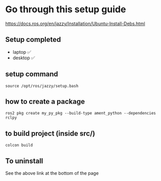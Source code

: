 # Go through this setup guide
https://docs.ros.org/en/jazzy/Installation/Ubuntu-Install-Debs.html

## Setup completed
- laptop ✅
- desktop ✅

## setup command
`source /opt/ros/jazzy/setup.bash`

## how to create a package
`ros2 pkg create my_py_pkg --build-type ament_python --dependencies rclpy`

## to build project (inside src/)
`colcon build`

## To uninstall
See the above link at the bottom of the page